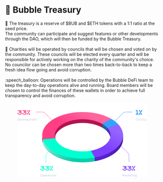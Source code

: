 # 🏦 Bubble Treasury

:link: The treasury is a reserve of $BUB and $ETH tokens with a 1:1 ratio at the seed price. \
The community can participate and suggest features or other developments through the DAO, which will then be funded by the Bubble Treasury.\
&#x20;\
:grapes: Charities will be operated by councils that will be chosen and voted on by the community. These councils will be elected every quarter and will be responsible for actively working on the charity of the community's choice. \
No councilor can be chosen more than two times back-to-back to keep a fresh idea flow going and avoid corruption. \
\
:speech\_balloon: Operations will be controlled by the Bubble DeFi team to keep the day-to-day operations alive and running. Board members will be chosen to control the finances of these wallets in order to achieve full transparency and avoid corruption.

<figure><img src="../.gitbook/assets/Group 13.png" alt=""><figcaption></figcaption></figure>
